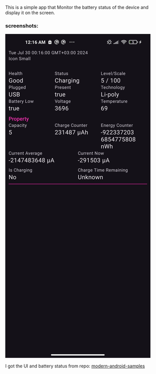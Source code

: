 This is a simple app that Monitor the battery status of the device and display it on the screen. 


### screenshots:
![](./screenshots/batteryManager.jpg)


I got the UI and battery status from repo: 
[modern-android-samples](https://github.com/hanmajid/modern-android-samples/tree/master)

